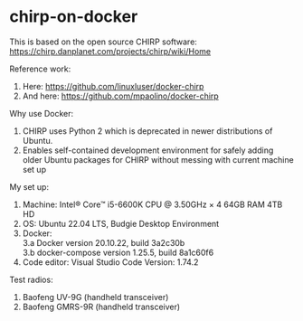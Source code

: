 # chirp-on-docker

This is based on the open source CHIRP software: https://chirp.danplanet.com/projects/chirp/wiki/Home

Reference work:
1. Here: https://github.com/linuxluser/docker-chirp
2. And here: https://github.com/mpaolino/docker-chirp

Why use Docker:
1. CHIRP uses Python 2 which is deprecated in newer distributions of Ubuntu.
2. Enables self-contained development environment for safely adding older Ubuntu packages for CHIRP without messing with current machine set up


My set up:
1. Machine: Intel® Core™ i5-6600K CPU @ 3.50GHz × 4 64GB RAM 4TB HD 
2. OS: Ubuntu 22.04 LTS, Budgie Desktop Environment
3. Docker:  
   3.a Docker version 20.10.22, build 3a2c30b  
   3.b docker-compose version 1.25.5, build 8a1c60f6
4. Code editor: Visual Studio Code Version: 1.74.2

Test radios:
1. Baofeng UV-9G (handheld transceiver)
2. Baofeng GMRS-9R (handheld transceiver)